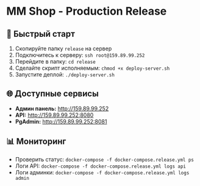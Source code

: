 # MM Shop - Production Release 
 
## 🚀 Быстрый старт 
 
1. Скопируйте папку `release` на сервер 
2. Подключитесь к серверу: `ssh root@159.89.99.252` 
3. Перейдите в папку: `cd release` 
4. Сделайте скрипт исполняемым: `chmod +x deploy-server.sh` 
5. Запустите деплой: `./deploy-server.sh` 
 
## 🌐 Доступные сервисы 
- **Админ панель:** http://159.89.99.252 
- **API:** http://159.89.99.252:8080 
- **PgAdmin:** http://159.89.99.252:8081 
 
## 📊 Мониторинг 
- Проверить статус: `docker-compose -f docker-compose.release.yml ps` 
- Логи API: `docker-compose -f docker-compose.release.yml logs api` 
- Логи админки: `docker-compose -f docker-compose.release.yml logs admin` 
